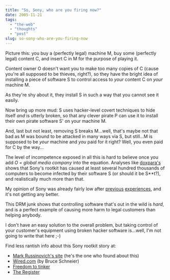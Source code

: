 ```yaml
---
title: "So, Sony, who are you firing now?"
date: 2005-11-21
tags: 
  - "the-web"
  - "thoughts"
  - "post"
slug: so-sony-who-are-you-firing-now
---
```


Picture this: you buy a (perfectly legal) machine M, buy some (perfectly legal) content C, and insert C in M for the purpose of playing it.

Content owner O doesn't want you to make too many copies of C (cause you're all supposed to be thieves, right?), so they have the bright idea of installing a piece of software S to control access to _your_ content C on _your_ machine M.

As they're shy about it, they install S in such a way that you cannot see it easily.

Now bring up more mud: S uses hacker-level covert techniques to hide itself _and_ is utterly broken, so that any clever pirate P can use it to install their own pirate software S' on your machine M.

And, last but not least, removing S breaks M...well, that's maybe not that bad as M was bound to be attacked in many ways via S, but still...M is supposed to be _your_ machine and _you_ paid for it right? Well, you even paid for C by the way...

The level of incompetence exposed in all this is hard to believe once you add _O = global media company_ into the equation. Analyses like [doxpara's](http://www.doxpara.com/?q=/node/1129) shows that Sony's rootkit has caused at least several hundred thousands of computers to become infected by their software S (or should it be S\*\*t?), and realistically much more than that.

My opinion of Sony was already fairly low after [previous](http://codeconsult.ch/bertrand/archives/000090.html) [experiences](http://codeconsult.ch/bertrand/archives/000055.html), and it's not getting any better.

This DRM junk shows that controlling software that's out in the wild is _hard_, and is a perfect example of causing more harm to legal customers than helping anybody.

I don't have an easy solution to the overall problem, but taking control of your customer's equipment using broken hacker software is...well, I'm not going to write that here ;-)

Find less rantish info about this Sony rootkit story at:

- [Mark Russinovich's site](http://www.sysinternals.com/blog/2005/10/sony-rootkits-and-digital-rights.html) (he's the one who found about this)
- [Wired.com](http://www.wired.com/news/privacy/0,1848,69601,00.html?tw=wn_4polihead) (by Bruce Schneier)
- [Freedom to tinker](http://www.freedom-to-tinker.com/?p=927)
- [The Register](http://www.theregister.co.uk/2005/11/01/sony_rootkit_drm/)
